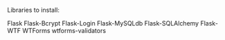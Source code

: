 Libraries to install:

Flask
Flask-Bcrypt
Flask-Login
Flask-MySQLdb
Flask-SQLAlchemy
Flask-WTF
WTForms
wtforms-validators


